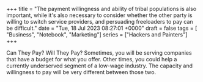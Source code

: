 +++ 
title = "The payment willingness and ability of tribal populations is also important, while it's also necessary to consider whether the other party is willing to switch service providers, and persuading freeloaders to pay can be difficult."
date = "Tue, 18 Jul 2023 08:27:01 +0000"
draft = false
tags = [ "Business", "Notebook", "Marketing"]
series = ["Hackers and Painters"]
+++

Can They Pay? Will They Pay? Sometimes, you will be serving companies that have a budget for what you offer. Other times, you could help a currently underserved segment of a low-wage industry. The capacity and willingness to pay will be very different between those two.
